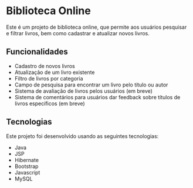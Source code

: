 # Biblioteca Online

Este é um projeto de biblioteca online, que permite aos usuários pesquisar e filtrar livros, bem como cadastrar e atualizar novos livros.

## Funcionalidades

- Cadastro de novos livros
- Atualização de um livro existente
- Filtro de livros por categoria
- Campo de pesquisa para encontrar um livro pelo título ou autor
- Sistema de avaliação de livros pelos usuários (em breve)
- Sistema de comentários para usuários dar feedback sobre títulos de livros específicos (em breve)

## Tecnologias

Este projeto foi desenvolvido usando as seguintes tecnologias:

- Java
- JSP
- Hibernate
- Bootstrap
- Javascript
- MySQL
